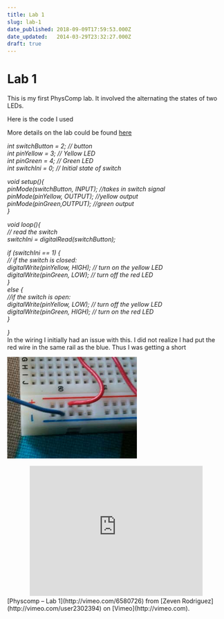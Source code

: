 ```yaml
---
title: Lab 1
slug: lab-1
date_published: 2018-09-09T17:59:53.000Z
date_updated:   2014-03-29T23:32:27.000Z
draft: true
---
```


# Lab 1


This is my first PhysComp lab. It involved the alternating the states of two LEDs.

Here is the code I used

More details on the lab could be found [here](http://itp.nyu.edu/physcomp/Labs/DigitalInOut)

*int switchButton = 2; // button  
 int pinYellow = 3; // Yellow LED  
 int pinGreen = 4; // Green LED  
 int switchIni = 0; // Initial state of switch*

*void setup(){  
 pinMode(switchButton, INPUT); //takes in switch signal  
 pinMode(pinYellow, OUTPUT); //yellow output  
 pinMode(pinGreen,OUTPUT); //green output  
 }*

*void loop(){  
 // read the switch  
 switchIni = digitalRead(switchButton);*

*if (switchIni == 1) {  
 // if the switch is closed:  
 digitalWrite(pinYellow, HIGH); // turn on the yellow LED  
 digitalWrite(pinGreen, LOW); // turn off the red LED  
 }  
 else {  
 //if the switch is open:  
 digitalWrite(pinYellow, LOW); // turn off the yellow LED  
 digitalWrite(pinGreen, HIGH); // turn on the red LED  
 }*

*}*  
 In the wiring I initially had an issue with this. I did not realize I had put the red wire in the same rail as the blue. Thus I was getting a short

![IMG_0093](uploads/IMG_0093.jpg "IMG_0093")

<div style="text-align: center;"><object classid="clsid:d27cdb6e-ae6d-11cf-96b8-444553540000" codebase="http://download.macromedia.com/pub/shockwave/cabs/flash/swflash.cab#version=6,0,40,0" height="300" width="400"><param name="allowfullscreen" value="true"></param><param name="allowscriptaccess" value="always"></param><param name="src" value="http://vimeo.com/moogaloop.swf?clip_id=6580726&server=vimeo.com&show_title=1&show_byline=1&show_portrait=0&color=&fullscreen=1"></param><embed allowfullscreen="true" allowscriptaccess="always" height="300" src="http://vimeo.com/moogaloop.swf?clip_id=6580726&server=vimeo.com&show_title=1&show_byline=1&show_portrait=0&color=&fullscreen=1" type="application/x-shockwave-flash" width="400"></embed></object></div>[Physcomp – Lab 1](http://vimeo.com/6580726) from [Zeven Rodriguez](http://vimeo.com/user2302394) on [Vimeo](http://vimeo.com).
